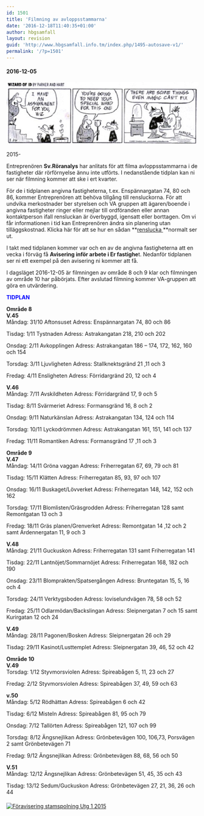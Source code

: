 ```yaml
---
id: 1501
title: 'Filmning av avloppsstammarna'
date: '2016-12-18T11:40:35+01:00'
author: hbgsamfall
layout: revision
guid: 'http://www.hbgsamfall.info.tm/index.php/1495-autosave-v1/'
permalink: '/?p=1501'
---
```


#### 2016-12-05

[![wizard-id-plumber 510x167](/wp-content/uploads/2014/03/wizard-id-plumber-510x167.jpg)](/wp-content/uploads/2014/03/wizard-id-plumber-510x167.jpg)

2015-

Entreprenören **Sv.Röranalys** har anlitats för att filma avloppsstammarna i de fastigheter där rörförnyelse ännu inte utförts. I nedanstående tidplan kan ni ser när filmning kommer att ske i ert kvarter.

För de i tidplanen angivna fastigheterna, t.ex. Enspännargatan 74, 80 och 86, kommer Entreprenören att behöva tillgång till rensluckorna. För att undvika merkostnader ber styrelsen och VA gruppen att ägaren/boende i angivna fastigheter ringer eller mejlar till ordföranden eller annan kontaktperson ifall rensluckan är överbyggd, igensatt eller borttagen. Om vi får informationen i tid kan Entreprenören ändra sin planering utan tilläggskostnad. Klicka här för att se hur en sådan **[renslucka ](/wp-content/uploads/2016/09/Renslucka-till-samlingsledning-under-golv.jpg)**normalt ser ut.

I takt med tidplanen kommer var och en av de angivna fastigheterna att en vecka i förväg få **Avisering inför arbete i Er fastighe**t. Nedanför tidplanen ser ni ett exempel på den avisering ni kommer att få.

I dagsläget 2016-12-05 är filmningen av område 8 och 9 klar och filmningen av område 10 har påbörjats. Efter avslutad filmning kommer VA-gruppen att göra en utvärdering.

<span style="color: #0000ff;">**TIDPLAN**</span>

**Område 8  
V.45**  
Måndag: 31/10 Aftonsuset Adress: Enspännargatan 74, 80 och 86

Tisdag: 1/11 Tystnaden Adress: Astrakangatan 218, 210 och 202

Onsdag: 2/11 Avkopplingen Adress: Astrakangatan 186 – 174, 172, 162, 160 och 154

Torsdag: 3/11 Ljuvligheten Adress: Stallknektsgränd 21 ,11 och 3

Fredag: 4/11 Ensligheten Adress: Förridargränd 20, 12 och 4

**V.46**  
Måndag: 7/11 Avskildheten Adress: Förridargränd 17, 9 och 5

Tisdag: 8/11 Svärmeriet Adress: Formansgränd 16, 8 och 2

Onsdag: 9/11 Naturkänslan Adress: Astrakangatan 134, 124 och 114

Torsdag: 10/11 Lyckodrömmen Adress: Astrakangatan 161, 151, 141 och 137

Fredag: 11/11 Romantiken Adress: Formansgränd 17 ,11 och 3

**Område 9  
V.47**  
Måndag: 14/11 Gröna vaggan Adress: Friherregatan 67, 69, 79 och 81

Tisdag: 15/11 Klätten Adress: Friherregatan 85, 93, 97 och 107

Onsdag: 16/11 Buskaget/Lövverket Adress: Friherregatan 148, 142, 152 och 162

Torsdag: 17/11 Blomlisten/Gräsgrodden Adress: Friherregatan 128 samt Remontgatan 13 och 3

Fredag: 18/11 Gräs planen/Grenverket Adress: Remontgatan 14 ,12 och 2 samt Ardennergatan 11, 9 och 3

**V.48**  
Måndag: 21/11 Guckuskon Adress: Friherregatan 131 samt Friherregatan 141

Tisdag: 22/11 Lantnöjet/Sommarnöjet Adress: Friherregatan 168, 182 och 190

Onsdag: 23/11 Blomprakten/Spatsergången Adress: Bruntegatan 15, 5, 16 och 4

Torsdag: 24/11 Verktygsboden Adress: loviselundvägen 78, 58 och 52

Fredag: 25/11 Odlarmödan/Backslingan Adress: Sleipnergatan 7 och 15 samt Kurirgatan 12 och 24

**V.49**  
Måndag: 28/11 Pagonen/Bosken Adress: Sleipnergatan 26 och 29

Tisdag: 29/11 Kasinot/Lusttemplet Adress: Sleipnergatan 39, 46, 52 och 42

**Område 10**  
**V.49**  
Torsdag: 1/12 Styvmorsviolen Adress: Spireabågen 5, 11, 23 och 27

Fredag: 2/12 Styvmorsviolen Adress: Spireabågen 37, 49, 59 och 63

**v.50**  
Måndag: 5/12 Rödhättan Adress: Spireabågen 6 och 42

Tisdag: 6/12 Misteln Adress: Spireabågen 81, 95 och 79

Onsdag: 7/12 Tallörten Adress: Spireabågen 121, 107 och 99

Torsdag: 8/12 Ängsnejlikan Adress: Grönbetevägen 100, 106,73, Porsvägen 2 samt Grönbetevägen 71

Fredag: 9/12 Ängsnejlikan Adress: Grönbetevägen 88, 68, 56 och 50

**V.51**  
Måndag: 12/12 Ängsnejlikan Adress: Grönbetevägen 51, 45, 35 och 43

Tisdag: 13/12 Sedum/Guckuskon Adress: Grönbetevägen 27, 21, 36, 26 och 44

####  

[![Föravisering stamspolning Utg 1 2015](/wp-content/uploads/2016/10/Föravisering-stamspolning-Utg-1-2015.png)](/wp-content/uploads/2016/10/Föravisering-stamspolning-Utg-1-2015.png)
